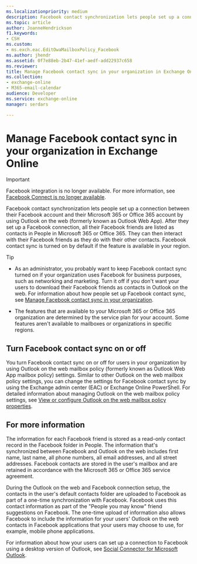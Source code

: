 ```yaml
---
ms.localizationpriority: medium
description: Facebook contact synchronization lets people set up a connection between their Facebook account and their Microsoft 365 or Office 365 account by using Outlook on the web After they set up a Facebook connection, all their Facebook friends are listed as contacts in People in Microsoft 365 or Office 365. They can then interact with their Facebook friends as they do with their other contacts. Facebook contact sync is turned on by default if the feature is available in your region.
ms.topic: article
author: JoanneHendrickson
f1.keywords:
- CSH
ms.custom:
- ms.exch.eac.EditOwaMailboxPolicy_Facebook
ms.author: jhendr
ms.assetid: 0f7e88eb-2b47-41ef-aedf-add22937c658
ms.reviewer: 
title: Manage Facebook contact sync in your organization in Exchange Online
ms.collection: 
- exchange-online
- M365-email-calendar
audience: Developer
ms.service: exchange-online
manager: serdars

---
```


# Manage Facebook contact sync in your organization in Exchange Online

> [!IMPORTANT]
> Facebook integration is no longer available. For more information, see [Facebook Connect is no longer available](https://support.microsoft.com/office/facebook-connect-is-no-longer-available-f31c8107-7b5a-4e3d-8a22-e506dacb6db6).

Facebook contact synchronization lets people set up a connection between their Facebook account and their Microsoft 365 or Office 365 account by using Outlook on the web (formerly known as Outlook Web App). After they set up a Facebook connection, all their Facebook friends are listed as contacts in People in Microsoft 365 or Office 365. They can then interact with their Facebook friends as they do with their other contacts. Facebook contact sync is turned on by default if the feature is available in your region.

> [!TIP]
> 
> - As an administrator, you probably want to keep Facebook contact sync turned on if your organization uses Facebook for business purposes, such as networking and marketing. Turn it off if you don't want your users to download their Facebook friends as contacts in Outlook on the web. For information about how people set up Facebook contact sync, see [Manage Facebook contact sync in your organization](manage-facebook-contact-sync.md).
> 
> - The features that are available to your Microsoft 365 or Office 365 organization are determined by the service plan for your account. Some features aren't available to mailboxes or organizations in specific regions.

## Turn Facebook contact sync on or off

You turn Facebook contact sync on or off for users in your organization by using Outlook on the web mailbox policy (formerly known as Outlook Web App mailbox policy) settings. Similar to other Outlook on the web mailbox policy settings, you can change the settings for Facebook contact sync by using the Exchange admin center (EAC) or Exchange Online PowerShell. For detailed information about managing Outlook on the web mailbox policy settings, see [View or configure Outlook on the web mailbox policy properties](../clients-and-mobile-in-exchange-online/outlook-on-the-web/configure-outlook-web-app-mailbox-policy-properties.md).

## For more information

The information for each Facebook friend is stored as a read-only contact record in the Facebook folder in People. The information that's synchronized between Facebook and Outlook on the web includes first name, last name, all phone numbers, all email addresses, and all street addresses. Facebook contacts are stored in the user's mailbox and are retained in accordance with the Microsoft 365 or Office 365 service agreement.

During the Outlook on the web and Facebook connection setup, the contacts in the user's default contacts folder are uploaded to Facebook as part of a one-time synchronization with Facebook. Facebook uses this contact information as part of the "People you may know" friend suggestions on Facebook. The one-time upload of information also allows Facebook to include the information for your users' Outlook on the web contacts in Facebook applications that your users may choose to use, for example, mobile phone applications.

For information about how your users can set up a connection to Facebook using a desktop version of Outlook, see [Social Connector for Microsoft Outlook](https://support.microsoft.com/office/255447e8-82cd-48e7-9b79-1dd8721a2907).
